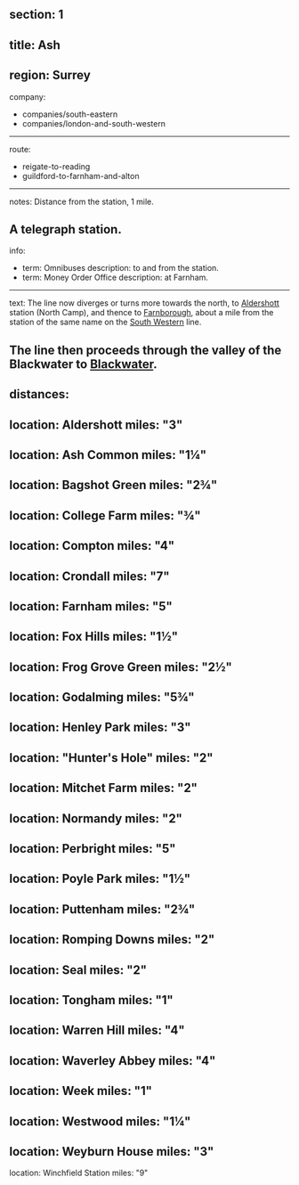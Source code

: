 section: 1
----
title: Ash
----
region: Surrey
----
company:
- companies/south-eastern
- companies/london-and-south-western
----
route:
- reigate-to-reading
- guildford-to-farnham-and-alton
----
notes: Distance from the station, 1 mile.

A telegraph station.
----
info:
- term: Omnibuses
  description: to and from the station.
- term: Money Order Office
  description: at Farnham.
----
text: The line now diverges or turns more towards the north, to [Aldershott](/stations/aldershott) station (North Camp), and thence to [Farnborough](/stations/farnborough-north), about a mile from the station of the same name on the [South Western](/routes/london-to-southampton-dorchester-and-weymouth) line.

The line then proceeds through the valley of the Blackwater to [Blackwater](/stations/blackwater).
----
distances:
- 
  location: Aldershott
  miles: "3"
- 
  location: Ash Common
  miles: "1¼"
- 
  location: Bagshot Green
  miles: "2¾"
- 
  location: College Farm
  miles: "¾"
- 
  location: Compton
  miles: "4"
- 
  location: Crondall
  miles: "7"
- 
  location: Farnham
  miles: "5"
- 
  location: Fox Hills
  miles: "1½"
- 
  location: Frog Grove Green
  miles: "2½"
- 
  location: Godalming
  miles: "5¾"
- 
  location: Henley Park
  miles: "3"
- 
  location: "Hunter's Hole"
  miles: "2"
- 
  location: Mitchet Farm
  miles: "2"
- 
  location: Normandy
  miles: "2"
- 
  location: Perbright
  miles: "5"
- 
  location: Poyle Park
  miles: "1½"
- 
  location: Puttenham
  miles: "2¾"
- 
  location: Romping Downs
  miles: "2"
- 
  location: Seal
  miles: "2"
- 
  location: Tongham
  miles: "1"
- 
  location: Warren Hill
  miles: "4"
- 
  location: Waverley Abbey
  miles: "4"
- 
  location: Week
  miles: "1"
- 
  location: Westwood
  miles: "1¼"
- 
  location: Weyburn House
  miles: "3"
- 
  location: Winchfield Station
  miles: "9"
